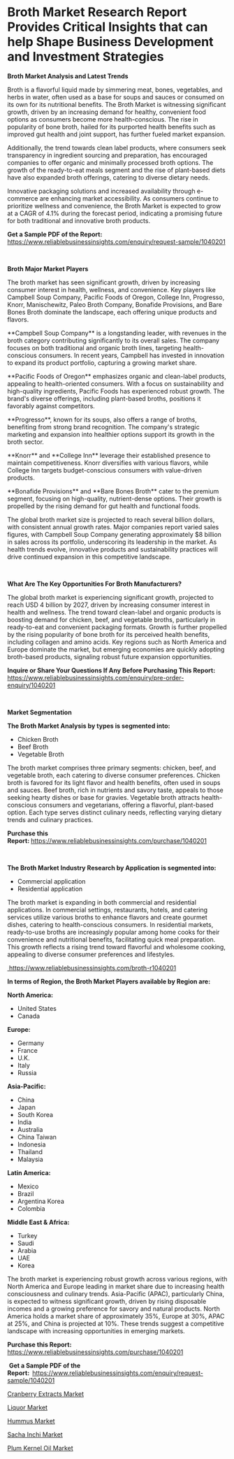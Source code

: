 <p><h1>Broth Market Research Report Provides Critical Insights that can help Shape Business Development and Investment Strategies</h1></p><p><strong>Broth Market Analysis and Latest Trends</strong></p>
<p><p>Broth is a flavorful liquid made by simmering meat, bones, vegetables, and herbs in water, often used as a base for soups and sauces or consumed on its own for its nutritional benefits. The Broth Market is witnessing significant growth, driven by an increasing demand for healthy, convenient food options as consumers become more health-conscious. The rise in popularity of bone broth, hailed for its purported health benefits such as improved gut health and joint support, has further fueled market expansion.</p><p>Additionally, the trend towards clean label products, where consumers seek transparency in ingredient sourcing and preparation, has encouraged companies to offer organic and minimally processed broth options. The growth of the ready-to-eat meals segment and the rise of plant-based diets have also expanded broth offerings, catering to diverse dietary needs.</p><p>Innovative packaging solutions and increased availability through e-commerce are enhancing market accessibility. As consumers continue to prioritize wellness and convenience, the Broth Market is expected to grow at a CAGR of 4.1% during the forecast period, indicating a promising future for both traditional and innovative broth products.</p></p>
<p><strong>Get a Sample PDF of the Report:&nbsp;</strong> <a href="https://www.reliablebusinessinsights.com/enquiry/request-sample/1040201?utm_campaign=1873&utm_medium=2&utm_source=Github&utm_content=ia&utm_term=14022025&utm_id=broth">https://www.reliablebusinessinsights.com/enquiry/request-sample/1040201</a></p>
<p>&nbsp;</p>
<p><strong>Broth Major Market Players</strong></p>
<p><p>The broth market has seen significant growth, driven by increasing consumer interest in health, wellness, and convenience. Key players like Campbell Soup Company, Pacific Foods of Oregon, College Inn, Progresso, Knorr, Manischewitz, Paleo Broth Company, Bonafide Provisions, and Bare Bones Broth dominate the landscape, each offering unique products and flavors.</p><p>**Campbell Soup Company** is a longstanding leader, with revenues in the broth category contributing significantly to its overall sales. The company focuses on both traditional and organic broth lines, targeting health-conscious consumers. In recent years, Campbell has invested in innovation to expand its product portfolio, capturing a growing market share.</p><p>**Pacific Foods of Oregon** emphasizes organic and clean-label products, appealing to health-oriented consumers. With a focus on sustainability and high-quality ingredients, Pacific Foods has experienced robust growth. The brand's diverse offerings, including plant-based broths, positions it favorably against competitors.</p><p>**Progresso**, known for its soups, also offers a range of broths, benefiting from strong brand recognition. The company's strategic marketing and expansion into healthier options support its growth in the broth sector.</p><p>**Knorr** and **College Inn** leverage their established presence to maintain competitiveness. Knorr diversifies with various flavors, while College Inn targets budget-conscious consumers with value-driven products.</p><p>**Bonafide Provisions** and **Bare Bones Broth** cater to the premium segment, focusing on high-quality, nutrient-dense options. Their growth is propelled by the rising demand for gut health and functional foods.</p><p>The global broth market size is projected to reach several billion dollars, with consistent annual growth rates. Major companies report varied sales figures, with Campbell Soup Company generating approximately $8 billion in sales across its portfolio, underscoring its leadership in the market. As health trends evolve, innovative products and sustainability practices will drive continued expansion in this competitive landscape.</p></p>
<p>&nbsp;</p>
<p><strong>What Are The Key Opportunities For Broth Manufacturers?</strong></p>
<p><p>The global broth market is experiencing significant growth, projected to reach USD 4 billion by 2027, driven by increasing consumer interest in health and wellness. The trend toward clean-label and organic products is boosting demand for chicken, beef, and vegetable broths, particularly in ready-to-eat and convenient packaging formats. Growth is further propelled by the rising popularity of bone broth for its perceived health benefits, including collagen and amino acids. Key regions such as North America and Europe dominate the market, but emerging economies are quickly adopting broth-based products, signaling robust future expansion opportunities.</p></p>
<p><strong>Inquire or Share Your Questions If Any Before Purchasing This Report:</strong> <a href="https://www.reliablebusinessinsights.com/enquiry/pre-order-enquiry/1040201?utm_campaign=1873&utm_medium=2&utm_source=Github&utm_content=ia&utm_term=14022025&utm_id=broth">https://www.reliablebusinessinsights.com/enquiry/pre-order-enquiry/1040201</a></p>
<p>&nbsp;</p>
<p><strong>Market Segmentation</strong></p>
<p><strong>The Broth Market Analysis by types is segmented into:</strong></p>
<p><ul><li>Chicken Broth</li><li>Beef Broth</li><li>Vegetable Broth</li></ul></p>
<p><p>The broth market comprises three primary segments: chicken, beef, and vegetable broth, each catering to diverse consumer preferences. Chicken broth is favored for its light flavor and health benefits, often used in soups and sauces. Beef broth, rich in nutrients and savory taste, appeals to those seeking hearty dishes or base for gravies. Vegetable broth attracts health-conscious consumers and vegetarians, offering a flavorful, plant-based option. Each type serves distinct culinary needs, reflecting varying dietary trends and culinary practices.</p></p>
<p><strong>Purchase this Report:&nbsp;</strong><a href="https://www.reliablebusinessinsights.com/purchase/1040201?utm_campaign=1873&utm_medium=2&utm_source=Github&utm_content=ia&utm_term=14022025&utm_id=broth">https://www.reliablebusinessinsights.com/purchase/1040201</a></p>
<p>&nbsp;</p>
<p><strong>The Broth Market Industry Research by Application is segmented into:</strong></p>
<p><ul><li>Commercial application</li><li>Residential application</li></ul></p>
<p><p>The broth market is expanding in both commercial and residential applications. In commercial settings, restaurants, hotels, and catering services utilize various broths to enhance flavors and create gourmet dishes, catering to health-conscious consumers. In residential markets, ready-to-use broths are increasingly popular among home cooks for their convenience and nutritional benefits, facilitating quick meal preparation. This growth reflects a rising trend toward flavorful and wholesome cooking, appealing to diverse consumer preferences and lifestyles.</p></p>
<p><a href="https://www.reliablebusinessinsights.com/broth-r1040201?utm_campaign=1873&utm_medium=2&utm_source=Github&utm_content=ia&utm_term=14022025&utm_id=broth">&nbsp;https://www.reliablebusinessinsights.com/broth-r1040201</a></p>
<p><strong>In terms of Region, the Broth Market Players available by Region are:</strong></p>
<p>
    <p> <strong> North America: </strong>
        <ul>
            <li>United States</li>
            <li>Canada</li>
        </ul>
        </p> 
    <p> <strong> Europe: </strong>
        <ul>
            <li>Germany</li>
            <li>France</li>
            <li>U.K.</li>
            <li>Italy</li>
            <li>Russia</li>
        </ul>
        </p> 
    <p> <strong> Asia-Pacific: </strong>
        <ul>
            <li>China</li>
            <li>Japan</li>
            <li>South Korea</li>
            <li>India</li>
            <li>Australia</li>
            <li>China Taiwan</li>
            <li>Indonesia</li>
            <li>Thailand</li>
            <li>Malaysia</li>
        </ul>
        </p> 
    <p> <strong> Latin America: </strong>
        <ul>
            <li>Mexico</li>
            <li>Brazil</li>
            <li>Argentina Korea</li>
            <li>Colombia</li>
        </ul>
        </p> 
    <p> <strong> Middle East & Africa: </strong>
        <ul>
            <li>Turkey</li>
            <li>Saudi</li>
            <li>Arabia</li>
            <li>UAE</li>
            <li>Korea</li>
        </ul>
    </p>
    </p>
<p><p>The broth market is experiencing robust growth across various regions, with North America and Europe leading in market share due to increasing health consciousness and culinary trends. Asia-Pacific (APAC), particularly China, is expected to witness significant growth, driven by rising disposable incomes and a growing preference for savory and natural products. North America holds a market share of approximately 35%, Europe at 30%, APAC at 25%, and China is projected at 10%. These trends suggest a competitive landscape with increasing opportunities in emerging markets.</p></p>
<p><strong>Purchase this Report: </strong><a href="https://www.reliablebusinessinsights.com/purchase/1040201?utm_campaign=1873&utm_medium=2&utm_source=Github&utm_content=ia&utm_term=14022025&utm_id=broth">https://www.reliablebusinessinsights.com/purchase/1040201</a></p>
<p>&nbsp;<strong>Get a Sample PDF of the Report:&nbsp;&nbsp;</strong><a href="https://www.reliablebusinessinsights.com/enquiry/request-sample/1040201?utm_campaign=1873&utm_medium=2&utm_source=Github&utm_content=ia&utm_term=14022025&utm_id=broth">https://www.reliablebusinessinsights.com/enquiry/request-sample/1040201</a></p>
<p><strong></strong></p>
<p><p><a href="https://github.com/raquinyagua/Market-Research-Report-List-1/blob/main/cranberry-extracts-market.md?utm_campaign=1873&utm_medium=2&utm_source=Github&utm_content=ia&utm_term=14022025&utm_id=broth">Cranberry Extracts Market</a></p><p><a href="https://github.com/chinwonhanie/Market-Research-Report-List-1/blob/main/liquor-market.md?utm_campaign=1873&utm_medium=2&utm_source=Github&utm_content=ia&utm_term=14022025&utm_id=broth">Liquor Market</a></p><p><a href="https://github.com/ziwersekos/Market-Research-Report-List-1/blob/main/hummus-market.md?utm_campaign=1873&utm_medium=2&utm_source=Github&utm_content=ia&utm_term=14022025&utm_id=broth">Hummus Market</a></p><p><a href="https://github.com/domnikgisken/Market-Research-Report-List-1/blob/main/sacha-inchi-market.md?utm_campaign=1873&utm_medium=2&utm_source=Github&utm_content=ia&utm_term=14022025&utm_id=broth">Sacha Inchi Market</a></p><p><a href="https://github.com/shirlantosx7/Market-Research-Report-List-1/blob/main/plum-kernel-oil-market.md?utm_campaign=1873&utm_medium=2&utm_source=Github&utm_content=ia&utm_term=14022025&utm_id=broth">Plum Kernel Oil Market</a></p></p>